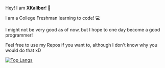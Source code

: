 Hey! I am **XKaliber**! 👋


I am a College Freshman learning to code! :computer:

I might not be very good as of now, but I hope to one day become a good programmer!

Feel free to use my Repos if you want to, although I don't know why you would do that xD


[![Top Langs](https://github-readme-stats.vercel.app/api/top-langs/?username=thexkaliber&layout=compact&langs_count=10&bg_color=0d1117&text_color=ffffff&title_color=ffffff)](https://github.com/anuraghazra/github-readme-stats)
